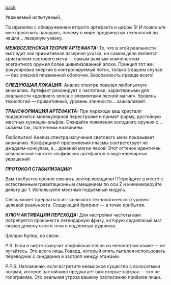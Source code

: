 [back](README.md)

Уважаемый испытуемый,

Поздравляю с обнаружением второго артефакта и цифры 5! И позвольте мне прояснить парадокс, почему в мире продвинутых технологий вы нашли... лазерную указку.

***МЕЖВСЕЛЕНСКАЯ ТЕОРИЯ АРТЕФАКТА:***
То, что в этой реальности выглядит как примитивная лазерная указка, на самом деле является кристаллом светового меча — самым важным компонентом элегантного оружия более цивилизованной эпохи. Принцип тот же: фокусировка энергии в контролируемый поток, только в вашем случае — без опасной плазменной оболочки. Безопасность прежде всего!

***СЛЕДУЮЩАЯ ЛОКАЦИЯ:***
Анализ спектра показал любопытную аномалию. Артефакт резонирует с частотами, характерными для реальности «древнего эпоса с элементами лесной магии». Уровень технологий — примитивный, уровень эпичности... зашкаливает.

***ТРАНСФОРМАЦИЯ АРТЕФАКТА:***
При переходе ваш кристалл подвергнется молекулярной перестройке и примет форму, достойную местных кузнецов-эльфов. Ожидайте появления холодного оружия с... скажем так, поэтичным названием.

Любопытно! Анализ спектра излучения светового меча показывает аномалию. Коэффициент преломления плазмы соответствует не джедаям-консулам, а... древней магии лесов! Этот оттенок идентичен резонансной частоте эльфийских артефактов в виде ювелирных украшений

***ПРОТОКОЛ СТАБИЛИЗАЦИИ:***

Вам требуется срочно сменить вектор координат! Перейдите в место с естественным гравитационным смещением по оси Z и минимизируйте дельту до 1. Используйте местный подъёмный модуль.

Связь может прерваться из-за низкого технологического уровня целевой реальности. Следующий брифинг — в точке прибытия.

***КЛЮЧ АКТИВАЦИИ ПЕРЕХОДА:***
Для настройки частоты вам потребуется произнести легендарную фразу, которую седовласый маг сказал демону огня и тени в подземных рудников. 

Шелдон Купер, на связи. 

P.S. Если в лифте зазвучит эльфийская песня на непонятном языке — не пугайтесь. Это всего лишь Говард, который опять пытался использовать переводчик с синдарина и застрял между этажами.

P.P.S. Напоминаю: если встретите невысокое существо с волосатыми ногами, которое настойчиво предлагает вам вторые завтрак — это не голограмма. Это реальная угроза вашему расписанию приёмов пищи.

